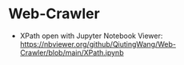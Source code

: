 # Web-Crawler

- XPath open with Jupyter Notebook Viewer: https://nbviewer.org/github/QiutingWang/Web-Crawler/blob/main/XPath.ipynb
